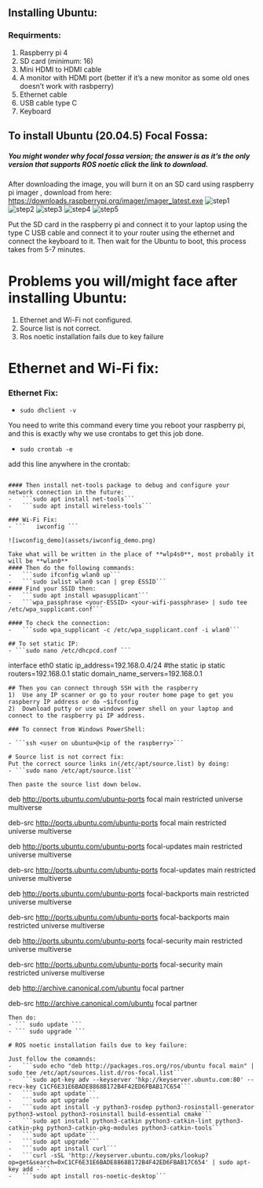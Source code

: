 ##  Installing Ubuntu:
  
###  Requirments:
  
  
1)	Raspberry pi 4
2)	SD card (minimum: 16)
3)	Mini HDMI to HDMI cable
4)	A monitor with HDMI port (better if it’s a new monitor as some old ones doesn’t work with rasbperry)
5)	Ethernet cable
6)	USB cable type C
7)	Keyboard
  
##  To install Ubuntu (20.04.5) Focal Fossa:
  
#####  You might wonder why focal fossa version; the answer is as it’s the only version that supports ROS noetic click the link to download.
  
After downloading the image, you will burn it on an SD card using raspberry pi imager , download from here: https://downloads.raspberrypi.org/imager/imager_latest.exe
![step1](assets/Step1.png )
![step2](assets/Step2.png )
![step3](assets/Step3.png )
![step4](assets/Step4.png )
![step5](assets/Step5.png )
  
Put the SD card in the raspberry pi and connect it to your laptop using the type C USB cable and connect it to your router using the ethernet and connect the keyboard to it.
Then wait for the Ubuntu to boot, this process takes from 5-7 minutes.
  
#  Problems you will/might face after installing Ubuntu:
  
1)	Ethernet and Wi-Fi not configured.
2)	Source list is not correct.
3)	Ros noetic installation fails due to key failure
  
#  Ethernet and Wi-Fi fix:
  
###  Ethernet Fix:
  
-	```sudo dhclient -v```
  
You need to write this command every time you reboot your raspberry pi, and this is exactly why we use crontabs to get this job done.
-	```sudo crontab -e```
  
add this line anywhere in the crontab:
  
```@reboot
  
#### Then install net-tools package to debug and configure your network connection in the future:
-	```sudo apt install net-tools```
-	```sudo apt install wireless-tools```
  
### Wi-Fi Fix:
- ```	iwconfig ```
  
![iwconfig_demo](assets/iwconfig_demo.png)
  
Take what will be written in the place of **wlp4s0**, most probably it will be **wlan0**
#### Then do the following commands:
-	```sudo ifconfig wlan0 up```
-	```sudo iwlist wlan0 scan | grep ESSID```
#### Find your SSID then:
-	```sudo apt install wpasupplicant```
-	```wpa_passphrase <your-ESSID> <your-wifi-passphrase> | sudo tee /etc/wpa_supplicant.conf```
  
#### To check the connection:
-	```sudo wpa_supplicant -c /etc/wpa_supplicant.conf -i wlan0```
  
## To set static IP:
- ```sudo nano /etc/dhcpcd.conf ```
```
interface eth0
static ip_address=192.168.0.4/24 #the static ip
static routers=192.168.0.1
static domain_name_servers=192.168.0.1
```
## Then you can connect through SSH with the raspberry 
1)	Use any IP scanner or go to your router home page to get you raspberry IP address or do ~$ifconfig 
2)	Download putty or use windows power shell on your laptop and connect to the raspberry pi IP address.
  
### To connect from Windows PowerShell:
  
- ```ssh <user on ubuntu>@<ip of the raspberry>```
  
# Source list is not correct fix:
Put the correct source links in(/etc/apt/source.list) by doing:
- ```sudo nano /etc/apt/source.list```
  
Then paste the source list down below.
```
deb http://ports.ubuntu.com/ubuntu-ports focal main restricted universe multiverse
  
deb-src http://ports.ubuntu.com/ubuntu-ports focal main restricted universe multiverse
  
deb http://ports.ubuntu.com/ubuntu-ports focal-updates main restricted universe multiverse
  
deb-src http://ports.ubuntu.com/ubuntu-ports focal-updates main restricted universe multiverse
  
deb http://ports.ubuntu.com/ubuntu-ports focal-backports main restricted universe multiverse
  
deb-src http://ports.ubuntu.com/ubuntu-ports focal-backports main restricted universe multiverse
  
deb http://ports.ubuntu.com/ubuntu-ports focal-security main restricted universe multiverse
  
deb-src http://ports.ubuntu.com/ubuntu-ports focal-security main restricted universe multiverse
  
deb http://archive.canonical.com/ubuntu focal partner
  
deb-src http://archive.canonical.com/ubuntu focal partner
```
Then do:
- ``` sudo update ```
- ``` sudo upgrade ```
  
# ROS noetic installation fails due to key failure:
  
Just follow the comamnds:
-	```sudo echo "deb http://packages.ros.org/ros/ubuntu focal main" | sudo tee /etc/apt/sources.list.d/ros-focal.list```
-	```sudo apt-key adv --keyserver 'hkp://keyserver.ubuntu.com:80' --recv-key C1CF6E31E6BADE8868B172B4F42ED6FBAB17C654```
-	```sudo apt update```
-	```sudo apt upgrade```
-	```sudo apt install -y python3-rosdep python3-rosinstall-generator python3-wstool python3-rosinstall build-essential cmake```
-	```sudo apt install python3-catkin python3-catkin-lint python3-catkin-pkg python3-catkin-pkg-modules python3-catkin-tools```
-	```sudo apt update```
-	```sudo apt upgrade```
-	```sudo apt install curl```
-	```curl -sSL 'http://keyserver.ubuntu.com/pks/lookup?op=get&search=0xC1CF6E31E6BADE8868B172B4F42ED6FBAB17C654' | sudo apt-key add -```
-	```sudo apt install ros-noetic-desktop```
  